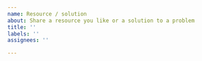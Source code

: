 ```yaml
---
name: Resource / solution
about: Share a resource you like or a solution to a problem
title: ''
labels: ''
assignees: ''

---
```



